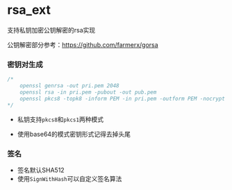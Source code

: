 # rsa_ext
支持私钥加密公钥解密的rsa实现

公钥解密部分参考：<https://github.com/farmerx/gorsa>



### 密钥对生成

```go
/*
	openssl genrsa -out pri.pem 2048
	openssl rsa -in pri.pem -pubout -out pub.pem
	openssl pkcs8 -topk8 -inform PEM -in pri.pem -outform PEM -nocrypt > pkcs8_pri.pem
*/
```



* 私钥支持`pkcs8`和`pkcs1`两种模式

* 使用base64的模式密钥形式记得去掉头尾



### 签名

* 签名默认SHA512
* 使用`SignWithHash`可以自定义签名算法